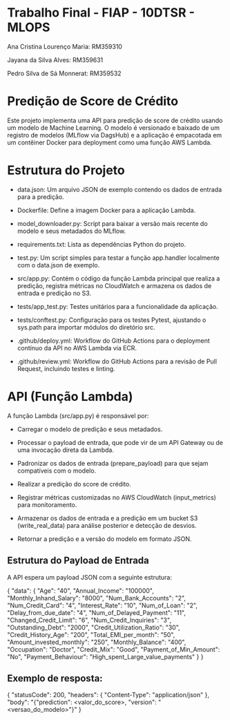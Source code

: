 # Trabalho Final - FIAP - 10DTSR - MLOPS

Ana Cristina Lourenço Maria: RM359310

Jayana da Silva Alves: RM359631

Pedro Silva de Sá Monnerat: RM359532

# Predição de Score de Crédito

Este projeto implementa uma API para predição de score de crédito usando um modelo de Machine Learning. O modelo é versionado e baixado de um registro de modelos (MLflow via DagsHub) e a aplicação é empacotada em um contêiner Docker para deployment como uma função AWS Lambda.

# Estrutura do Projeto

- data.json: Um arquivo JSON de exemplo contendo os dados de entrada para a predição.

- Dockerfile: Define a imagem Docker para a aplicação Lambda.

- model_downloader.py: Script para baixar a versão mais recente do modelo e seus metadados do MLflow.

- requirements.txt: Lista as dependências Python do projeto.

- test.py: Um script simples para testar a função app.handler localmente com o data.json de exemplo.

- src/app.py: Contém o código da função Lambda principal que realiza a predição, registra métricas no CloudWatch e armazena os dados de entrada e predição no S3.

- tests/app_test.py: Testes unitários para a funcionalidade da aplicação.

- tests/conftest.py: Configuração para os testes Pytest, ajustando o sys.path para importar módulos do diretório src.

- .github/deploy.yml: Workflow do GitHub Actions para o deployment contínuo da API no AWS Lambda via ECR.

- .github/review.yml: Workflow do GitHub Actions para a revisão de Pull Request, incluindo testes e linting.

# API (Função Lambda)

A função Lambda (src/app.py) é responsável por:

- Carregar o modelo de predição e seus metadados.

- Processar o payload de entrada, que pode vir de um API Gateway ou de uma invocação direta da Lambda.

- Padronizar os dados de entrada (prepare_payload) para que sejam compatíveis com o modelo.

- Realizar a predição do score de crédito.

- Registrar métricas customizadas no AWS CloudWatch (input_metrics) para monitoramento.

- Armazenar os dados de entrada e a predição em um bucket S3 (write_real_data) para análise posterior e detecção de desvios.

- Retornar a predição e a versão do modelo em formato JSON.

## Estrutura do Payload de Entrada

A API espera um payload JSON com a seguinte estrutura:

{
  "data": {
    "Age": "40",
    "Annual_Income": "100000",
    "Monthly_Inhand_Salary": "8000",
    "Num_Bank_Accounts": "2",
    "Num_Credit_Card": "4",
    "Interest_Rate": "10",
    "Num_of_Loan": "2",
    "Delay_from_due_date": "4",
    "Num_of_Delayed_Payment": "11",
    "Changed_Credit_Limit": "6",
    "Num_Credit_Inquiries": "3",
    "Outstanding_Debt": "2000",
    "Credit_Utilization_Ratio": "30",
    "Credit_History_Age": "200",
    "Total_EMI_per_month": "50",
    "Amount_invested_monthly": "250",
    "Monthly_Balance": "400",
    "Occupation": "Doctor",
    "Credit_Mix": "Good",
    "Payment_of_Min_Amount": "No",
    "Payment_Behaviour": "High_spent_Large_value_payments"
  }
}

## Exemplo de resposta:

{
  "statusCode": 200,
  "headers": {
    "Content-Type": "application/json"
  },
  "body": "{\"prediction\": <valor_do_score>, \"version\": \"<versao_do_modelo>\"}"
}
